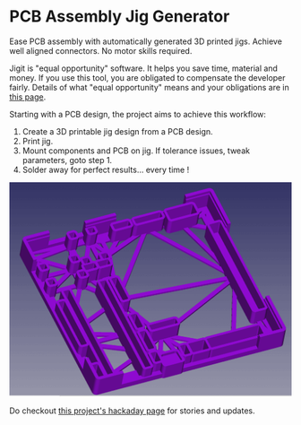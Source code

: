 # PCB Assembly Jig Generator

Ease PCB assembly with automatically generated 3D printed jigs. Achieve well aligned connectors. No motor skills required.

Jigit is "equal opportunity" software. It helps you save time, material and money. If you use this tool, you are obligated
to compensate the developer fairly. Details of what "equal opportunity" means and your obligations are in [this page](EQUAL-OPPORTUNITY.md).

Starting with a PCB design, the project aims to achieve this workflow:

 1. Create a 3D printable jig design from a PCB design.
 2. Print jig.
 3. Mount components and PCB on jig. If tolerance issues, tweak parameters, goto step 1.
 4. Solder away for perfect results... every time !

![Jig Usage](images/jig-animation.gif)

Do checkout [this project's hackaday page](https://hackaday.io/project/198409-pcb-assembly-jig-generator) for stories and updates.
